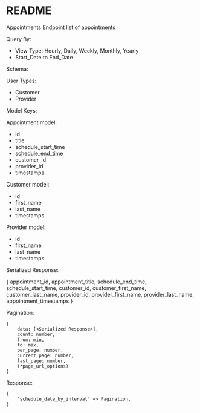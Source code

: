 # README

Appointments Endpoint list of appointments

Query By:

- View Type: Hourly, Daily, Weekly, Monthly, Yearly
- Start_Date to End_Date

Schema:

User Types:
- Customer
- Provider

Model Keys:

Appointment model:
- id
- title
- schedule_start_time
- schedule_end_time
- customer_id
- provider_id
- timestamps

Customer model:
- id
- first_name
- last_name
- timestamps

Provider model:
- id
- first_name
- last_name
- timestamps

Serialized Response:

{
    appointment_id,
    appointment_title,
    schedule_end_time,
    schedule_start_time,
    customer_id,
    customer_first_name,
    customer_last_name,
    provider_id,
    provider_first_name,
    provider_last_name,
    appointment_timestamps
}

Pagination:

```
{
    data: [<Serialized Response>],
    count: number,
    from: min,
    to: max,
    per_page: number,
    current_page: number,
    last_page: number,
    (*page_url_options)
}
```

Response:

```
{
    'schedule_date_by_interval' => Pagination,
}
```
